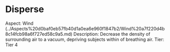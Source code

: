 # Disperse

Aspect: Wind (../Aspects%20d0baf0eb57fb40d1a0ea6e960f1847b2/Wind%20a7f220d4b8c14fcb98a6f727ed58c9a5.md)
Description: Decrease the density of surrounding air to a vacuum, depriving subjects within of breathing air.
Tier: Tier 4
